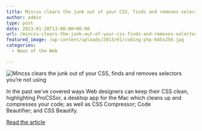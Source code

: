 ```yaml
---
title: Mincss clears the junk out of your CSS, finds and removes selectors you’re not using
author: admin
type: post
date: 2013-01-28T13:00:00+00:00
url: /mincss-clears-the-junk-out-of-your-css-finds-and-removes-selectors-youre-not-using/
featured_image: /wp-content/uploads/2013/01/coding-php-645x250.jpg
categories:
  - News of the Web

---
```

<img src="https://i1.wp.com/cdn.thenextweb.com/wp-content/blogs.dir/1/files/2013/01/coding-php-645x250.jpg?resize=645%2C250" alt="Mincss clears the junk out of your CSS, finds and removes selectors you’re not using" data-recalc-dims="1" />

In the past we’ve covered ways Web designers can keep their CSS clean, highlighting ProCSSor, a desktop app for the Mac which cleans up and compresses your code; as well as CSS Compressor; Code Beautifier; and CSS Beautify.

<a href="http://thenextweb.com/dd/2013/01/27/mincss-clears-the-junk-out-of-your-css-finds-and-removes-selectors-youre-not-using/" title="Mincss clears the junk out of your CSS, finds and removes selectors you’re not using" target="_blank">Read the article</a>